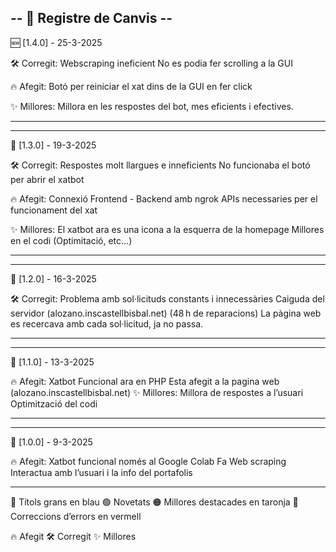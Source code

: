 -- 📌 Registre de Canvis --
-----------------------------------------------------------------------------------------------------------------
🆕 [1.4.0] - 25-3-2025

🛠️ Corregit:
Webscraping ineficient
No es podia fer scrolling a la GUI

🔥 Afegit:
Botó per reiniciar el xat dins de la GUI en fer click

✨ Millores:
Millora en les respostes del bot, mes eficients i efectives.

-----------------------------------------------------------------------------------------------------------------

-----------------------------------------------------------------------------------------------------------------

📌 [1.3.0] - 19-3-2025

🛠️ Corregit:
Respostes molt llargues e inneficients
No funcionaba el botó per abrir el xatbot

🔥 Afegit:
Connexió Frontend - Backend amb ngrok
APIs necessaries per el funcionament del xat

✨ Millores:
El xatbot ara es una icona a la esquerra de la homepage 
Millores en el codi (Optimitació, etc...)

-----------------------------------------------------------------------------------------------------------------

-----------------------------------------------------------------------------------------------------------------
📌 [1.2.0] - 16-3-2025

🛠️ Corregit:
Problema amb sol·licituds constants i innecessàries
Caiguda del servidor (alozano.inscastellbisbal.net) (48 h de reparacions)
La pàgina web es recercava amb cada sol·licitud, ja no passa.

-----------------------------------------------------------------------------------------------------------------

-----------------------------------------------------------------------------------------------------------------
📌 [1.1.0] - 13-3-2025

🔥 Afegit:
Xatbot Funcional ara en PHP
Esta afegit a la pagina web (alozano.inscastellbisbal.net)
✨ Millores:
Millora de respostes a l’usuari
Optimització del codi

-----------------------------------------------------------------------------------------------------------------

-----------------------------------------------------------------------------------------------------------------
📌 [1.0.0] - 9-3-2025

🔥 Afegit:
Xatbot funcional només al Google Colab
Fa Web scraping 
Interactua amb l’usuari i la info del portafolis

-----------------------------------------------------------------------------------------------------------------























🔵 Títols grans en blau
🟢 Novetats
🟠 Millores destacades en taronja
🔴 Correccions d’errors en vermell

🔥 Afegit
🛠️ Corregit
✨ Millores
